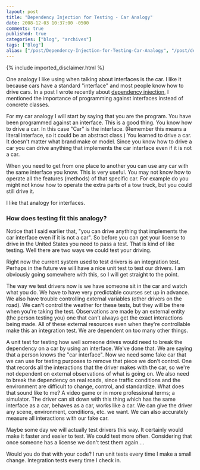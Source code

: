 ```yaml
---
layout: post
title: "Dependency Injection for Testing - Car Analogy"
date: 2008-12-03 10:37:00 -0500
comments: true
published: true
categories: ["blog", "archives"]
tags: ["Blog"]
alias: ["/post/Dependency-Injection-for-Testing-Car-Analogy", "/post/dependency-injection-for-testing-car-analogy"]
---
```

<!-- more -->
{% include imported_disclaimer.html %}
<p>One analogy I like using when talking about interfaces is the car. I like it because cars have a standard "interface" and most people know how to drive cars. In a post I wrote recently about <a href="http://brendan.enrick.com/blog/simple-dependency-injection/" target="_blank">dependency injection</a>, I mentioned the importance of programming against interfaces instead of concrete classes.</p>
<p>For my car analogy I will start by saying that you are the program. You have been programmed against an interface. This is a good thing. You know how to drive a car. In this case "Car" is the interface. (Remember this means a literal interface, so it could be an abstract class.) You learned to drive a car. It doesn't matter what brand make or model. Since you know how to drive a car you can drive anything that implements the car interface even if it is not a car.</p>
<p>When you need to get from one place to another you can use any car with the same interface you know. This is very useful. You may not know how to operate all the features (methods) of that specific car. For example do you might not know how to operate the extra parts of a tow truck, but you could still drive it.</p>
<p>I like that analogy for interfaces.</p>
<h3>How does testing fit this analogy?</h3>
<p>Notice that I said earlier that, "you can drive anything that implements the car interface even if it is not a car". So before you can get your license to drive in the United States you need to pass a test. That is kind of like testing. Well there are two ways we could test your driving.</p>
<p>Right now the current system used to test drivers is an integration test. Perhaps in the future we will have a nice unit test to test our drivers. I am obviously going somewhere with this, so I will get straight to the point.</p>
<p>The way we test drivers now is we have someone sit in the car and watch what you do. We have to have very predictable courses set up in advance. We also have trouble controlling external variables (other drivers on the road). We can't control the weather for these tests, but they will be there when you're taking the test. Observations are made by an external entity (the person testing you) one that can't always get the exact interactions being made. All of these external resources even when they're controllable make this an integration test. We are dependent on too many other things.</p>
<p>A unit test for testing how well someone drives would need to break the dependency on a car by using an interface. We've done that. We are saying that a person knows the "car interface". Now we need some fake car that we can use for testing purposes to remove that piece we don't control. One that records all the interactions that the driver makes with the car, so we're not dependent on external observations of what is going on. We also need to break the dependency on real roads, since traffic conditions and the environment are difficult to change, control, and standardize. What does that sound like to me? A video game or in more professional terms; a simulator. The driver can sit down with this thing which has the same interface as a car, behaves as a car, works like a car. We can give the driver any scene, environment, conditions, etc. we want. We can also accurately measure all interactions with our fake car.</p>
<p>Maybe some day we will actually test drivers this way. It certainly would make it faster and easier to test. We could test more often. Considering that once someone has a license we don't test them again....</p>
<p>Would you do that with your code? I run unit tests every time I make a small change. Integration tests every time I check in.</p>
